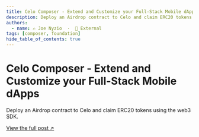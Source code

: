```yaml
---
title: Celo Composer - Extend and Customize your Full-Stack Mobile dApps
description: Deploy an Airdrop contract to Celo and claim ERC20 tokens using the web3 SDK.
authors:
  - name: ✍️ Joe Nyzio  ·  🔗 External
tags: [composer, foundation]
hide_table_of_contents: true
---
```


# Celo Composer - Extend and Customize your Full-Stack Mobile dApps

Deploy an Airdrop contract to Celo and claim ERC20 tokens using the web3 SDK.

[View the full post ↗️](https://medium.com/celodevelopers/celo-dappstarter-customize-your-full-stack-mobile-dapps-on-celo-232d85b7a2c5)

<!--truncate-->

